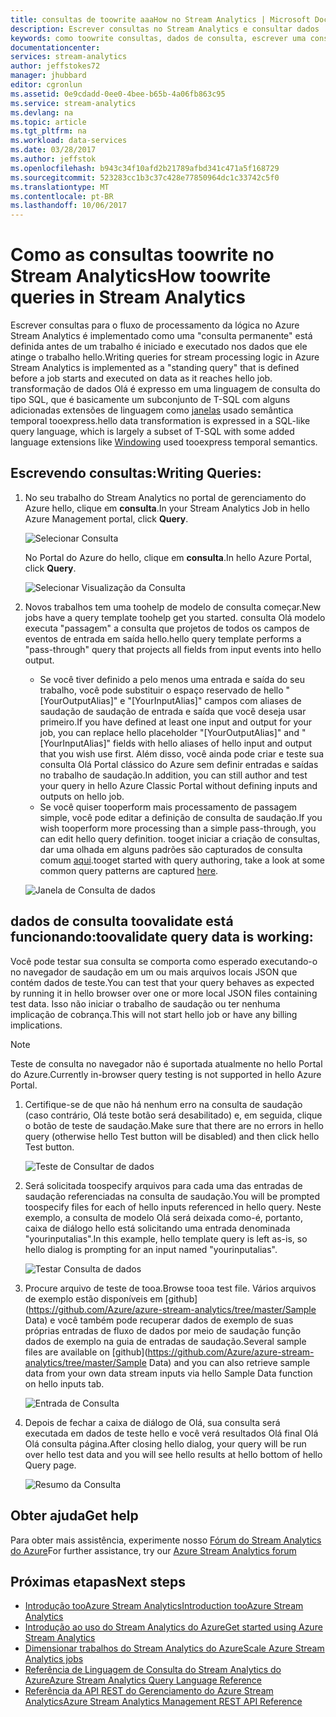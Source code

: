 ```yaml
---
title: consultas de toowrite aaaHow no Stream Analytics | Microsoft Docs
description: Escrever consultas no Stream Analytics e consultar dados | segmento do roteiro de aprendizagem.
keywords: como toowrite consultas, dados de consulta, escrever uma consulta, escrever consultas
documentationcenter: 
services: stream-analytics
author: jeffstokes72
manager: jhubbard
editor: cgronlun
ms.assetid: 0e9cdadd-0ee0-4bee-b65b-4a06fb863c95
ms.service: stream-analytics
ms.devlang: na
ms.topic: article
ms.tgt_pltfrm: na
ms.workload: data-services
ms.date: 03/28/2017
ms.author: jeffstok
ms.openlocfilehash: b943c34f10afd2b21789afbd341c471a5f168729
ms.sourcegitcommit: 523283cc1b3c37c428e77850964dc1c33742c5f0
ms.translationtype: MT
ms.contentlocale: pt-BR
ms.lasthandoff: 10/06/2017
---
```

# <a name="how-toowrite-queries-in-stream-analytics"></a><span data-ttu-id="20149-104">Como as consultas toowrite no Stream Analytics</span><span class="sxs-lookup"><span data-stu-id="20149-104">How toowrite queries in Stream Analytics</span></span>
<span data-ttu-id="20149-105">Escrever consultas para o fluxo de processamento da lógica no Azure Stream Analytics é implementado como uma "consulta permanente" está definida antes de um trabalho é iniciado e executado nos dados que ele atinge o trabalho hello.</span><span class="sxs-lookup"><span data-stu-id="20149-105">Writing queries for stream processing logic in Azure Stream Analytics is implemented as a "standing query" that is defined before a job starts and executed on data as it reaches hello job.</span></span> <span data-ttu-id="20149-106">transformação de dados Olá é expresso em uma linguagem de consulta do tipo SQL, que é basicamente um subconjunto de T-SQL com alguns adicionadas extensões de linguagem como [janelas](https://msdn.microsoft.com/library/azure/dn835019.aspx) usado semântica temporal tooexpress.</span><span class="sxs-lookup"><span data-stu-id="20149-106">hello data transformation is expressed in a SQL-like query language, which is largely a subset of T-SQL with some added language extensions like [Windowing](https://msdn.microsoft.com/library/azure/dn835019.aspx) used tooexpress temporal semantics.</span></span>

## <a name="writing-queries"></a><span data-ttu-id="20149-107">Escrevendo consultas:</span><span class="sxs-lookup"><span data-stu-id="20149-107">Writing Queries:</span></span>
1. <span data-ttu-id="20149-108">No seu trabalho do Stream Analytics no portal de gerenciamento do Azure hello, clique em **consulta**.</span><span class="sxs-lookup"><span data-stu-id="20149-108">In your Stream Analytics Job in hello Azure Management portal, click **Query**.</span></span>
   
    ![Selecionar Consulta](./media/stream-analytics-write-queries/1-stream-analytics-write-queries.png)  
   
    <span data-ttu-id="20149-110">No Portal do Azure do hello, clique em **consulta**.</span><span class="sxs-lookup"><span data-stu-id="20149-110">In hello Azure Portal, click **Query**.</span></span>
   
    ![Selecionar Visualização da Consulta](./media/stream-analytics-write-queries/query-preview-portal.png)  
2. <span data-ttu-id="20149-112">Novos trabalhos tem uma toohelp de modelo de consulta começar.</span><span class="sxs-lookup"><span data-stu-id="20149-112">New jobs have a query template toohelp get you started.</span></span> <span data-ttu-id="20149-113">consulta Olá modelo executa "passagem" a consulta que projetos de todos os campos de eventos de entrada em saída hello.</span><span class="sxs-lookup"><span data-stu-id="20149-113">hello query template performs a "pass-through" query that projects all fields from input events into hello output.</span></span>  
   
   * <span data-ttu-id="20149-114">Se você tiver definido a pelo menos uma entrada e saída do seu trabalho, você pode substituir o espaço reservado de hello "[YourOutputAlias]" e "[YourInputAlias]" campos com aliases de saudação de saudação de entrada e saída que você deseja usar primeiro.</span><span class="sxs-lookup"><span data-stu-id="20149-114">If you have defined at least one input and output for your job, you can replace hello placeholder "[YourOutputAlias]" and "[YourInputAlias]" fields with hello aliases of hello input and output that you wish use first.</span></span> <span data-ttu-id="20149-115">Além disso, você ainda pode criar e teste sua consulta Olá Portal clássico do Azure sem definir entradas e saídas no trabalho de saudação.</span><span class="sxs-lookup"><span data-stu-id="20149-115">In addition, you can still author and test your query in hello Azure Classic Portal without defining inputs and outputs on hello job.</span></span>
   * <span data-ttu-id="20149-116">Se você quiser tooperform mais processamento de passagem simple, você pode editar a definição de consulta de saudação.</span><span class="sxs-lookup"><span data-stu-id="20149-116">If you wish tooperform more processing than a simple pass-through, you can edit hello query definition.</span></span> <span data-ttu-id="20149-117">tooget iniciar a criação de consultas, dar uma olhada em alguns padrões são capturados de consulta comum [aqui](stream-analytics-stream-analytics-query-patterns.md).</span><span class="sxs-lookup"><span data-stu-id="20149-117">tooget started with query authoring, take a look at some common query patterns are captured [here](stream-analytics-stream-analytics-query-patterns.md).</span></span>  
   
   ![Janela de Consulta de dados](./media/stream-analytics-write-queries/2-stream-analytics-write-queries.png)  

## <a name="toovalidate-query-data-is-working"></a><span data-ttu-id="20149-119">dados de consulta toovalidate está funcionando:</span><span class="sxs-lookup"><span data-stu-id="20149-119">toovalidate query data is working:</span></span>
<span data-ttu-id="20149-120">Você pode testar sua consulta se comporta como esperado executando-o no navegador de saudação em um ou mais arquivos locais JSON que contém dados de teste.</span><span class="sxs-lookup"><span data-stu-id="20149-120">You can test that your query behaves as expected by running it in hello browser over one or more local JSON files containing test data.</span></span> <span data-ttu-id="20149-121">Isso não iniciar o trabalho de saudação ou ter nenhuma implicação de cobrança.</span><span class="sxs-lookup"><span data-stu-id="20149-121">This will not start hello job or have any billing implications.</span></span>

> [!NOTE]
> <span data-ttu-id="20149-122">Teste de consulta no navegador não é suportada atualmente no hello Portal do Azure.</span><span class="sxs-lookup"><span data-stu-id="20149-122">Currently in-browser query testing is not supported in hello Azure Portal.</span></span>  
> 
> 

1. <span data-ttu-id="20149-123">Certifique-se de que não há nenhum erro na consulta de saudação (caso contrário, Olá teste botão será desabilitado) e, em seguida, clique o botão de teste de saudação.</span><span class="sxs-lookup"><span data-stu-id="20149-123">Make sure that there are no errors in hello query (otherwise hello Test button will be disabled) and then click hello Test button.</span></span>  
   
   ![Teste de Consultar de dados](./media/stream-analytics-write-queries/3-stream-analytics-write-queries.png)  
2. <span data-ttu-id="20149-125">Será solicitada toospecify arquivos para cada uma das entradas de saudação referenciadas na consulta de saudação.</span><span class="sxs-lookup"><span data-stu-id="20149-125">You will be prompted toospecify files for each of hello inputs referenced in hello query.</span></span> <span data-ttu-id="20149-126">Neste exemplo, a consulta de modelo Olá será deixada como-é, portanto, caixa de diálogo hello está solicitando uma entrada denominada "yourinputalias".</span><span class="sxs-lookup"><span data-stu-id="20149-126">In this example, hello template query is left as-is, so hello dialog is prompting for an input named "yourinputalias".</span></span>  
   
   ![Testar Consulta de dados](./media/stream-analytics-write-queries/4-stream-analytics-write-queries.png)  
3. <span data-ttu-id="20149-128">Procure arquivo de teste de tooa.</span><span class="sxs-lookup"><span data-stu-id="20149-128">Browse tooa test file.</span></span> <span data-ttu-id="20149-129">Vários arquivos de exemplo estão disponíveis em [github](https://github.com/Azure/azure-stream-analytics/tree/master/Sample Data) e você também pode recuperar dados de exemplo de suas próprias entradas de fluxo de dados por meio de saudação função dados de exemplo na guia de entradas de saudação.</span><span class="sxs-lookup"><span data-stu-id="20149-129">Several sample files are available on [github](https://github.com/Azure/azure-stream-analytics/tree/master/Sample Data) and you can also retrieve sample data from your own data stream inputs via hello Sample Data function on hello inputs tab.</span></span>  
   
   ![Entrada de Consulta](./media/stream-analytics-write-queries/5-stream-analytics-write-queries.png)  
4. <span data-ttu-id="20149-131">Depois de fechar a caixa de diálogo de Olá, sua consulta será executada em dados de teste hello e você verá resultados Olá final Olá Olá consulta página.</span><span class="sxs-lookup"><span data-stu-id="20149-131">After closing hello dialog, your query will be run over hello test data and you will see hello results at hello bottom of hello Query page.</span></span>  
   
   ![Resumo da Consulta](./media/stream-analytics-write-queries/6-stream-analytics-write-queries.png)  

## <a name="get-help"></a><span data-ttu-id="20149-133">Obter ajuda</span><span class="sxs-lookup"><span data-stu-id="20149-133">Get help</span></span>
<span data-ttu-id="20149-134">Para obter mais assistência, experimente nosso [Fórum do Stream Analytics do Azure](https://social.msdn.microsoft.com/Forums/en-US/home?forum=AzureStreamAnalytics)</span><span class="sxs-lookup"><span data-stu-id="20149-134">For further assistance, try our [Azure Stream Analytics forum](https://social.msdn.microsoft.com/Forums/en-US/home?forum=AzureStreamAnalytics)</span></span>

## <a name="next-steps"></a><span data-ttu-id="20149-135">Próximas etapas</span><span class="sxs-lookup"><span data-stu-id="20149-135">Next steps</span></span>
* [<span data-ttu-id="20149-136">Introdução tooAzure Stream Analytics</span><span class="sxs-lookup"><span data-stu-id="20149-136">Introduction tooAzure Stream Analytics</span></span>](stream-analytics-introduction.md)
* [<span data-ttu-id="20149-137">Introdução ao uso do Stream Analytics do Azure</span><span class="sxs-lookup"><span data-stu-id="20149-137">Get started using Azure Stream Analytics</span></span>](stream-analytics-real-time-fraud-detection.md)
* [<span data-ttu-id="20149-138">Dimensionar trabalhos do Stream Analytics do Azure</span><span class="sxs-lookup"><span data-stu-id="20149-138">Scale Azure Stream Analytics jobs</span></span>](stream-analytics-scale-jobs.md)
* [<span data-ttu-id="20149-139">Referência de Linguagem de Consulta do Stream Analytics do Azure</span><span class="sxs-lookup"><span data-stu-id="20149-139">Azure Stream Analytics Query Language Reference</span></span>](https://msdn.microsoft.com/library/azure/dn834998.aspx)
* [<span data-ttu-id="20149-140">Referência da API REST do Gerenciamento do Azure Stream Analytics</span><span class="sxs-lookup"><span data-stu-id="20149-140">Azure Stream Analytics Management REST API Reference</span></span>](https://msdn.microsoft.com/library/azure/dn835031.aspx)

